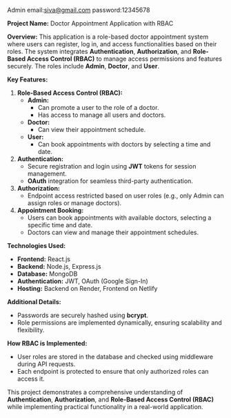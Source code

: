 Admin 
email:siva@gmail.com
password:12345678

**Project Name:** Doctor Appointment Application with RBAC

**Overview:**
This application is a role-based doctor appointment system where users can register, log in, and access functionalities based on their roles. The system integrates **Authentication**, **Authorization**, and **Role-Based Access Control (RBAC)** to manage access permissions and features securely. The roles include **Admin**, **Doctor**, and **User**.

**Key Features:**
1. **Role-Based Access Control (RBAC):**
   - **Admin:** 
     - Can promote a user to the role of a doctor.
     - Has access to manage all users and doctors.
   - **Doctor:** 
     - Can view their appointment schedule.
   - **User:** 
     - Can book appointments with doctors by selecting a time and date.
2. **Authentication:**
   - Secure registration and login using **JWT** tokens for session management.
   - **OAuth** integration for seamless third-party authentication.
3. **Authorization:**
   - Endpoint access restricted based on user roles (e.g., only Admin can assign roles or manage doctors).
4. **Appointment Booking:**
   - Users can book appointments with available doctors, selecting a specific time and date.
   - Doctors can view and manage their appointment schedules.

**Technologies Used:**
- **Frontend:** React.js
- **Backend:** Node.js, Express.js
- **Database:** MongoDB
- **Authentication:** JWT, OAuth (Google Sign-In)
- **Hosting:** Backend on Render, Frontend on Netlify

**Additional Details:**
- Passwords are securely hashed using **bcrypt**.
- Role permissions are implemented dynamically, ensuring scalability and flexibility.

**How RBAC is Implemented:**
- User roles are stored in the database and checked using middleware during API requests.
- Each endpoint is protected to ensure that only authorized roles can access it.

This project demonstrates a comprehensive understanding of **Authentication**, **Authorization**, and **Role-Based Access Control (RBAC)** while implementing practical functionality in a real-world application.

